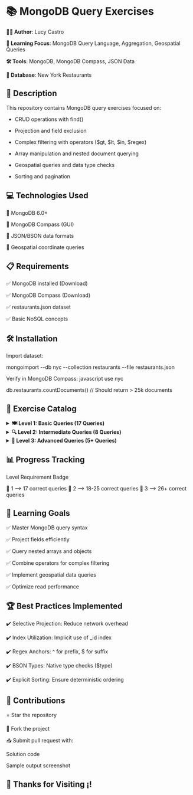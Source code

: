 # 📚 MongoDB Query Exercises

**👨‍💻 Author**: Lucy Castro

**🧠 Learning Focus**: MongoDB Query Language, Aggregation, Geospatial Queries

**🛠️ Tools**: MongoDB, MongoDB Compass, JSON Data

**💾 Database**: New York Restaurants


## 📄 Description

This repository contains MongoDB query exercises focused on:

- CRUD operations with find()

- Projection and field exclusion

- Complex filtering with operators ($gt, $lt, $in, $regex)

- Array manipulation and nested document querying

- Geospatial queries and data type checks

- Sorting and pagination


## 💻 Technologies Used

🔹 MongoDB 6.0+

🔹 MongoDB Compass (GUI)

🔹 JSON/BSON data formats

🔹 Geospatial coordinate queries


## 📋 Requirements

✅ MongoDB installed (Download)

✅ MongoDB Compass (Download)

✅ restaurants.json dataset

✅ Basic NoSQL concepts


## 🛠️ Installation

Import dataset:

mongoimport --db nyc --collection restaurants --file restaurants.json

Verify in MongoDB Compass:
javascript
use nyc

db.restaurants.countDocuments() // Should return > 25k documents

## 📂 Exercise Catalog

<details> <summary><strong>🍽️ Level 1: Basic Queries (17 Queries)</strong></summary>

  Core Concepts:

Field projection ({_id: 0})

Basic filtering (borough: "Bronx")

Pagination (limit(), skip())

Sorting (sort({name: 1}))

</details><details> <summary><strong>🔍 Level 2: Intermediate Queries (8 Queries)</strong></summary>
Core Concepts:

Compound filters without $and

Array element matching (grades.1.grade: "A")

Exclusion operators ($ne, $nin)

Geospatial queries (coord.1: {$gt: 42, $lte: 52})

</details><details> <summary><strong>🚀 Level 3: Advanced Queries (5+ Queries)</strong></summary>
Core Concepts:

Type checking (coord: {$type: "double"})

Modulo operations ($mod)

Complex regex patterns (/mon/, /^Mad/)

Combined logical conditions

</details>



## 📊 Progress Tracking

Level	Requirement	Badge

🥉 1	--> 17 correct queries
🥈 2	--> 18-25 correct queries
🥇 3 -->	26+ correct queries


## 🎯 Learning Goals

✅ Master MongoDB query syntax

✅ Project fields efficiently

✅ Query nested arrays and objects

✅ Combine operators for complex filtering

✅ Implement geospatial data queries

✅ Optimize read performance


## 🏆 Best Practices Implemented

✔️ Selective Projection: Reduce network overhead

✔️ Index Utilization: Implicit use of _id index

✔️ Regex Anchors: ^ for prefix, $ for suffix

✔️ BSON Types: Native type checks ($type)

✔️ Explicit Sorting: Ensure deterministic ordering


## 🤝 Contributions

⭐ Star the repository

🍴 Fork the project

📥 Submit pull request with:

Solution code

Sample output screenshot


## 🚀 Thanks for Visiting ¡!
